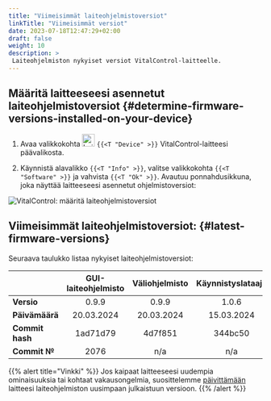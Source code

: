```yaml
---
title: "Viimeisimmät laiteohjelmistoversiot"
linkTitle: "Viimeisimmät versiot"
date: 2023-07-18T12:47:29+02:00
draft: false
weight: 10
description: >
 Laiteohjelmiston nykyiset versiot VitalControl-laitteelle.
---
```


## Määritä laitteeseesi asennetut laiteohjelmistoversiot {#determine-firmware-versions-installed-on-your-device}

1. Avaa valikkokohta <img src="/icons/device.svg" width="25" align="bottom" alt="Laite" /> `{{<T "Device" >}}` VitalControl-laitteesi päävalikosta.

2. Käynnistä alavalikko `{{<T "Info" >}}`, valitse valikkokohta `{{<T "Software" >}}` ja vahvista `{{<T "Ok" >}}`. Avautuu ponnahdusikkuna, joka näyttää laitteeseesi asennetut ohjelmistoversiot:

![VitalControl: määritä laiteohjelmistoversiot](../images/firmware-versions.png "Näytä laiteohjelmistoversiot")

## Viimeisimmät laiteohjelmistoversiot: {#latest-firmware-versions}

Seuraava taulukko listaa nykyiset laiteohjelmistoversiot:

|                 | GUI-laiteohjelmisto | Väliohjelmisto  | Käynnistyslataaja |
|-----------------|:-------------------:|:---------------:|:-----------------:|
| **Versio**      | 0.9.9               | 0.9.9           | 1.0.6             |
| **Päivämäärä**  | 20.03.2024          | 20.03.2024      | 15.03.2024        |
| **Commit hash** | 1ad71d79            | 4d7f851         | 344bc50           |
| **Commit №**    | 2076                | n/a             | n/a               |

{{% alert title="Vinkki" %}}
Jos kaipaat laitteeseesi uudempia ominaisuuksia tai kohtaat vakausongelmia, suosittelemme [päivittämään](../update/) laitteesi laiteohjelmiston uusimpaan julkaistuun versioon.
{{% /alert %}}
